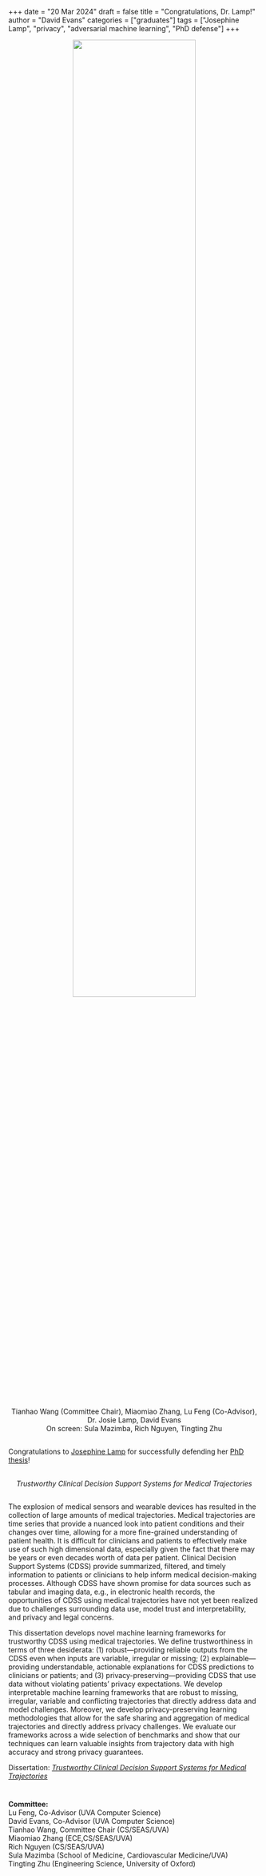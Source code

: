 +++
date = "20 Mar 2024"
draft = false
title = "Congratulations, Dr. Lamp!"
author = "David Evans"
categories = ["graduates"]
tags = ["Josephine Lamp", "privacy", "adversarial machine learning", "PhD defense"]
+++

<center>
<img src="/images/lamp-defense.png" width="70%"><br>
Tianhao Wang (Committee Chair), Miaomiao Zhang, Lu Feng (Co-Advisor), Dr. Josie Lamp, David Evans<br>
On screen: Sula Mazimba, Rich Nguyen, Tingting Zhu <br>
</center>

##

Congratulations to [Josephine Lamp](https://www.josephinelamp.com/) for successfully defending her [PhD thesis](https://libraetd.lib.virginia.edu/public_view/pv63g149h)!

##

<center>
<em>
Trustworthy Clinical Decision Support Systems for Medical Trajectories
</em>
</center>

##

The explosion of medical sensors and wearable devices has resulted in the collection of large amounts of medical trajectories. Medical trajectories are time series that provide a nuanced look into patient conditions and their changes over time, allowing for a more fine-grained understanding of patient health. It is difficult for clinicians and patients to effectively make use of such high dimensional data, especially given the fact that there may be years or even decades worth of data per patient. Clinical Decision Support Systems (CDSS) provide summarized, filtered, and timely information to patients or clinicians to help inform medical decision-making processes. Although CDSS have shown promise for data sources such as tabular and imaging data, e.g., in electronic health records, the opportunities of CDSS using medical trajectories have not yet been realized due to challenges surrounding data use, model trust and interpretability, and privacy and legal concerns.

This dissertation develops novel machine learning frameworks for trustworthy CDSS using medical trajectories. We define trustworthiness in terms of three desiderata: (1) robust—providing reliable outputs from the CDSS even when inputs are variable, irregular or missing; (2) explainable—providing understandable, actionable explanations for CDSS predictions to clinicians or patients; and (3) privacy-preserving—providing CDSS that use data without violating patients’ privacy expectations. We develop interpretable machine learning frameworks that are robust to missing, irregular, variable and conflicting trajectories that directly address data and model challenges. Moreover, we develop privacy-preserving learning methodologies that allow for the safe sharing and aggregation of medical trajectories and directly address privacy challenges. We evaluate our frameworks across a wide selection of benchmarks and show that our techniques can learn valuable insights from trajectory data with high accuracy and strong privacy guarantees.

Dissertation: [_Trustworthy Clinical Decision Support Systems for Medical Trajectories_](https://libraetd.lib.virginia.edu/public_view/pv63g149h)

#

**Committee:**  
Lu Feng, Co-Advisor (UVA Computer Science)  
David Evans, Co-Advisor (UVA Computer Science)  
Tianhao Wang, Committee Chair (CS/SEAS/UVA)  
Miaomiao Zhang (ECE,CS/SEAS/UVA)  
Rich Nguyen (CS/SEAS/UVA)  
Sula Mazimba (School of Medicine, Cardiovascular Medicine/UVA)  
Tingting Zhu (Engineering Science, University of Oxford)

